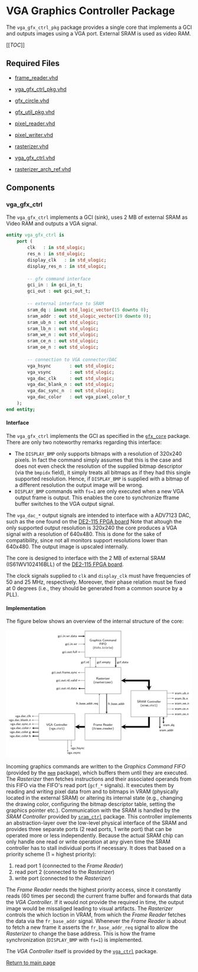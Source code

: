 
# VGA Graphics Controller Package
The `vga_gfx_ctrl_pkg` package provides a single core that implements a GCI and outputs images using a VGA port. External SRAM is used as video RAM.


[[_TOC_]]

## Required Files

- [frame_reader.vhd](src/frame_reader.vhd)

- [vga_gfx_ctrl_pkg.vhd](src/vga_gfx_ctrl_pkg.vhd)

- [gfx_circle.vhd](src/gfx_circle.vhd)

- [gfx_util_pkg.vhd](src/gfx_util_pkg.vhd)

- [pixel_reader.vhd](src/pixel_reader.vhd)

- [pixel_writer.vhd](src/pixel_writer.vhd)

- [rasterizer.vhd](src/rasterizer.vhd)

- [vga_gfx_ctrl.vhd](src/vga_gfx_ctrl.vhd)

- [rasterizer_arch_ref.vhd](src/rasterizer_arch_ref.vhd)

## Components

### vga_gfx_ctrl
The `vga_gfx_ctrl` implements a GCI (sink), uses 2 MB of external SRAM as Video RAM and outputs a VGA signal.


```vhdl
entity vga_gfx_ctrl is
	port (
		clk   : in std_ulogic;
		res_n : in std_ulogic;
		display_clk   : in std_ulogic;
		display_res_n : in std_ulogic;

		-- gfx command interface
		gci_in : in gci_in_t;
		gci_out : out gci_out_t;

		-- external interface to SRAM
		sram_dq : inout std_logic_vector(15 downto 0);
		sram_addr : out std_ulogic_vector(19 downto 0);
		sram_ub_n : out std_ulogic;
		sram_lb_n : out std_ulogic;
		sram_we_n : out std_ulogic;
		sram_ce_n : out std_ulogic;
		sram_oe_n : out std_ulogic;

		-- connection to VGA connector/DAC
		vga_hsync       : out std_ulogic;
		vga_vsync       : out std_ulogic;
		vga_dac_clk     : out std_ulogic;
		vga_dac_blank_n : out std_ulogic;
		vga_dac_sync_n  : out std_ulogic;
		vga_dac_color   : out vga_pixel_color_t
	);
end entity;
```


#### Interface

The `vga_gfx_ctrl` implements the GCI as specified in the [`gfx_core`](../gfx_core/doc.md) package.
There are only two noteworthy remarks regarding this interface:

  - The `DISPLAY_BMP` only supports bitmaps with a resolution of 320x240 pixels. In fact the command simply assumes that this is the case and does not even check the resolution of the supplied bitmap descriptor (via the `bmpidx` field), it simply treats all bitmaps as if they had this single supported resolution. Hence, if `DISPLAY_BMP` is supplied with a bitmap of a different resolution the output image will be wrong.
  - `DISPLAY_BMP` commands with `fs=1` are only executed when a new VGA output frame is output. This enables the core to synchronize fframe buffer switches to the VGA output signal.

The `vga_dac_*` output signals are intended to interface with a ADV7123 DAC, such as the one found on the [DE2-115 FPGA board](https://www.terasic.com.tw/cgi-bin/page/archive.pl?Language=English&No=502)
Note that altough the only supported output resolution is 320x240 the core produces a VGA signal with a resolution of 640x480.
This is done for the sake of compatibility, since not all monitors support resolutions lower than 640x480. The output image is upscaled internally.

The core is designed to interface with the 2 MB of external SRAM (IS61WV102416BLL) of the [DE2-115 FPGA board](https://www.terasic.com.tw/cgi-bin/page/archive.pl?Language=English&No=502).

The clock signals supplied to `clk` and `display_clk` must have frequencies of 50 and 25 MHz, respectively.
Moreover, their phase relation must be fixed at 0 degrees (i.e., they should be generated from a common source by a PLL).




#### Implementation

The figure below shows an overview of the internal structure of the core:


![Internal structure of the VGA Graphics Controller](.mdata/core_overview.svg)

Incoming graphics commands are written to the *Graphics Command FIFO* (provided by the [`mem`](../lib/mem/doc.md) package), which buffers them until they are executed.
The *Rasterizer* then fetches instructions and their associated operands from this FIFO via the FIFO's read port (`gcf_*` signals).
It executes them by reading and writing pixel data from and to bitmaps in VRAM (physically located in the external SRAM) or altering its internal state (e.g., changing the drawing color, configuring the bitmap descriptor table, setting the graphics pointer etc.).
Communication with the SRAM is handled by the *SRAM Controller* provided by [`sram_ctrl`](../lib/sram_ctrl/doc.md) package.
This controller implements an abstraction-layer over the low-level physical interface of the SRAM and provides three separate ports (2 read ports, 1 write port) that can be operated more or less independently.
Because the actual SRAM chip can only handle one read or write operation at any given time the SRAM controller has to stall individual ports if necessary.
It does that based on a priority scheme (1 = highest priority):

  1. read port 1 (connected to the *Frame Reader*)
  2. read port 2 (connected to the *Rasterizer*)
  3. write port (connected to the *Rasterizer*)

The *Frame Reader* needs the highest priority access, since it constantly reads (60 times per second) the current frame buffer and forwards that data the *VGA Controller*.
If it would not provide the required in time, the output image would be missaliged leading to visual artifacts.
The *Rasterizer* controls the which loction in VRAM, from which the *Frame Reader* fetches the data via the `fr_base_addr` signal.
Whenever the *Frame Reader* is about to fetch a new frame it asserts the `fr_base_addr_req` signal to allow the *Rasterizer* to change the base address.
This is how the frame synchronization (`DISPLAY_BMP` with `fs=1`) is implemented.

The *VGA Controller* itself is provided by the [`vga_ctrl`](../lib/vga_ctrl/doc.md) package.




[Return to main page](../../README.md)
